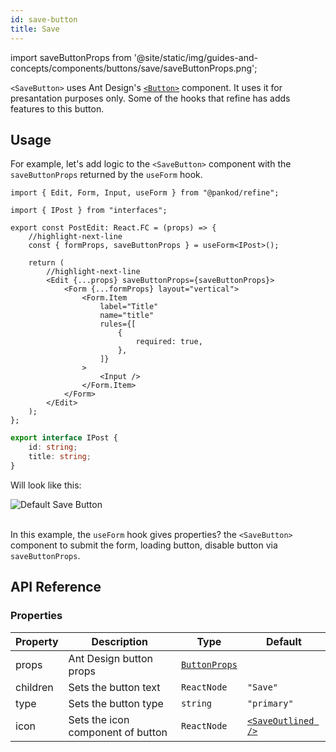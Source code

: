 ```yaml
---
id: save-button
title: Save
---
```


import saveButtonProps from '@site/static/img/guides-and-concepts/components/buttons/save/saveButtonProps.png';

`<SaveButton>` uses Ant Design's [`<Button>`](https://ant.design/components/button/) component. It uses it for presantation purposes only. Some of the hooks that refine has adds features to this button.

## Usage

For example, let's add logic to the `<SaveButton>` component with the `saveButtonProps` returned by the `useForm` hook.

```tsx
import { Edit, Form, Input, useForm } from "@pankod/refine";

import { IPost } from "interfaces";

export const PostEdit: React.FC = (props) => {
    //highlight-next-line
    const { formProps, saveButtonProps } = useForm<IPost>();

    return (
        //highlight-next-line
        <Edit {...props} saveButtonProps={saveButtonProps}>
            <Form {...formProps} layout="vertical">
                <Form.Item
                    label="Title"
                    name="title"
                    rules={[
                        {
                            required: true,
                        },
                    ]}
                >
                    <Input />
                </Form.Item>
            </Form>
        </Edit>
    );
};
```

```ts
export interface IPost {
    id: string;
    title: string;
}
```

Will look like this:

<div>
    <img  src={saveButtonProps} alt="Default Save Button" />
</div>
<br/>

In this example, the `useForm` hook gives properties? the `<SaveButton>` component to submit the form, loading button, disable button via `saveButtonProps`.

## API Reference

### Properties

| Property | Description                      | Type                                                       | Default                                                   |
| -------- | -------------------------------- | ---------------------------------------------------------- | --------------------------------------------------------- |
| props    | Ant Design button props          | [`ButtonProps`](https://ant.design/components/button/#API) |                                                           |
| children | Sets the button text              | `ReactNode`                                                | `"Save"`                                                  |
| type     | Sets the button type              | `string`                                                   | `"primary"`                                               |
| icon     | Sets the icon component of button | `ReactNode`                                                | [`<SaveOutlined />`](https://ant.design/components/icon/) |
